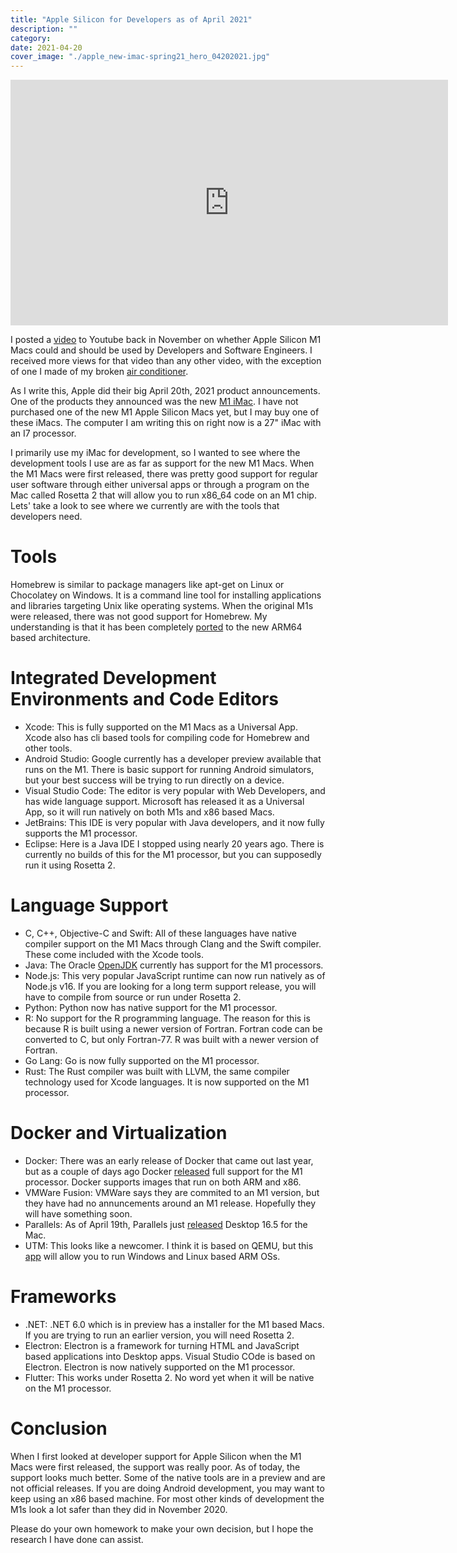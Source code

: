 ```yaml
---
title: "Apple Silicon for Developers as of April 2021"
description: ""
category: 
date: 2021-04-20
cover_image: "./apple_new-imac-spring21_hero_04202021.jpg"
---
```


<div style="text-align: center">
<iframe width="700" height="393" src="https://youtube.com/embed/eysQu3pFNa8" frameborder="0" allow="accelerometer; autoplay; encrypted-media; gyroscope; picture-in-picture" allowfullscreen></iframe>
</div>

I posted a [video](https://www.youtube.com/watch?v=eysQu3pFNa8) to Youtube back in November on whether Apple Silicon M1 Macs could and should be used by Developers and Software Engineers. I received more views for that video than any other video, with the exception of one I made of my broken [air conditioner](https://www.youtube.com/watch?v=HJer7aPM6tk). 

As I write this, Apple did their big April 20th, 2021 product announcements. One of the products they announced was the new [M1 iMac](https://www.apple.com/newsroom/2021/04/imac-features-all-new-design-in-vibrant-colors-m1-chip-and-45k-retina-display/). I have not purchased one of the new M1 Apple Silicon Macs yet, but I may buy one of these iMacs. The computer I am writing this on right now is a 27" iMac with an I7 processor.

I primarily use my iMac for development, so I wanted to see where the development tools I use are as far as support for the new M1 Macs. When the M1 Macs were first released, there was pretty good support for regular user software through either universal apps or through a program on the Mac called Rosetta 2 that will allow you to run x86_64 code on an M1 chip. Lets' take a look to see where we currently are with the tools that developers need.

# Tools
Homebrew is similar to package managers like apt-get on Linux or Chocolatey on Windows. It is a command line tool for installing applications and libraries targeting Unix like operating systems. When the original M1s were released, there was not good support for Homebrew. My understanding is that it has been completely [ported](https://www.imore.com/package-manager-homebrew-now-fully-supports-apple-silicon) to the new ARM64 based architecture.

# Integrated Development Environments and Code Editors

* Xcode: This is fully supported on the M1 Macs as a Universal App. Xcode also has cli based tools for compiling code for Homebrew and other tools.
* Android Studio: Google currently has a developer preview available that runs on the M1. There is basic support for running Android simulators, but your best success will be trying to run directly on a device.
* Visual Studio Code: The editor is very popular with Web Developers, and has wide language support. Microsoft has released it as a Universal App, so it will run natively on both M1s and x86 based Macs.
* JetBrains: This IDE is very popular with Java developers, and it now fully supports the M1 processor.
* Eclipse: Here is a Java IDE I stopped using nearly 20 years ago. There is currently no builds of this for the M1 processor, but you can supposedly run it using Rosetta 2.

# Language Support

* C, C++, Objective-C and Swift: All of these languages have native compiler support on the M1 Macs through Clang and the Swift compiler. These come included with the Xcode tools.
* Java: The Oracle [OpenJDK](https://www.azul.com/downloads/zulu-community/?os=macos&architecture=arm-64-bit&package=jdk) currently has support for the M1 processors.
* Node.js: This very popular JavaScript runtime can now run natively as of Node.js v16. If you are looking for a long term support release, you will have to compile from source or run under Rosetta 2.
* Python: Python now has native support for the M1 processor.
* R: No support for the R programming language. The reason for this is because R is built using a newer version of Fortran. Fortran code can be converted to C, but only Fortran-77. R was built with a newer version of Fortran.
* Go Lang: Go is now fully supported on the M1 processor.
* Rust: The Rust compiler was built with LLVM, the same compiler technology used for Xcode languages. It is now supported on the M1 processor.

# Docker and Virtualization
* Docker: There was an early release of Docker that came out last year, but as a couple of days ago Docker [released](https://www.docker.com/blog/released-docker-desktop-for-mac-apple-silicon/) full support for the M1 processor. Docker supports images that run on both ARM and x86.
* VMWare Fusion: VMWare says they are commited to an M1 version, but they have had no annuncements around an M1 release. Hopefully they will have something soon.
* Parallels: As of April 19th, Parallels just [released](https://www.parallels.com/blogs/Parallels-Desktop-M1/) Desktop 16.5 for the Mac.
* UTM: This looks like a newcomer. I think it is based on QEMU, but this [app](https://mac.getutm.app/) will allow you to run Windows and Linux based ARM OSs.

# Frameworks
* .NET: .NET 6.0 which is in preview has a installer for the M1 based Macs. If you are trying to run an earlier version, you will need Rosetta 2.
* Electron: Electron is a framework for turning HTML and JavaScript based applications into Desktop apps. Visual Studio COde is based on Electron. Electron is now natively supported on the M1 processor.
* Flutter: This works under Rosetta 2. No word yet when it will be native on the M1 processor.

# Conclusion

When I first looked at developer support for Apple Silicon when the M1 Macs were first released, the support was really poor. As of today, the support looks much better. Some of the native tools are in a preview and are not official releases. If you are doing Android development, you may want to keep using an x86 based machine. For most other kinds of development the M1s look a lot safer than they did in November 2020.

Please do your own homework to make your own decision, but I hope the research I have done can assist.